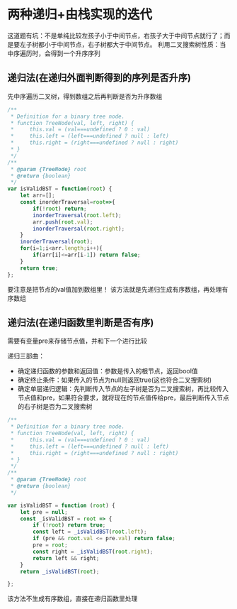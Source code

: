 # 两种递归+由栈实现的迭代

这道题有坑：不是单纯比较左孩子小于中间节点，右孩子大于中间节点就行了；而是要左子树都小于中间节点，右子树都大于中间节点。
利用二叉搜索树性质：当中序遍历时，会得到一个升序序列

## 递归法(在递归外面判断得到的序列是否升序)

先中序遍历二叉树，得到数组之后再判断是否为升序数组

```javascript
/**
 * Definition for a binary tree node.
 * function TreeNode(val, left, right) {
 *     this.val = (val===undefined ? 0 : val)
 *     this.left = (left===undefined ? null : left)
 *     this.right = (right===undefined ? null : right)
 * }
 */
/**
 * @param {TreeNode} root
 * @return {boolean}
 */
var isValidBST = function(root) {
    let arr=[];
    const inorderTraversal=root=>{
        if(!root) return;
        inorderTraversal(root.left);
        arr.push(root.val);
        inorderTraversal(root.right);
    }
    inorderTraversal(root);
    for(i=1;i<arr.length;i++){
        if(arr[i]<=arr[i-1]) return false;
    }
    return true;
};
```

要注意是把节点的val值加到数组里！
该方法就是先递归生成有序数组，再处理有序数组

## 递归法(在递归函数里判断是否有序)

需要有变量pre来存储节点值，并和下一个进行比较

递归三部曲：

- 确定递归函数的参数和返回值：参数是传入的根节点，返回bool值
- 确定终止条件：如果传入的节点为null则返回true(这也符合二叉搜索树)
- 确定单层递归逻辑：先判断传入节点的左子树是否为二叉搜索树，再比较传入节点值和pre，如果符合要求，就将现在的节点值传给pre，最后判断传入节点的右子树是否为二叉搜索树

```javascript
/**
 * Definition for a binary tree node.
 * function TreeNode(val, left, right) {
 *     this.val = (val===undefined ? 0 : val)
 *     this.left = (left===undefined ? null : left)
 *     this.right = (right===undefined ? null : right)
 * }
 */
/**
 * @param {TreeNode} root
 * @return {boolean}
 */

var isValidBST = function (root) {
    let pre = null;
    const _isValidBST = root => {
        if (!root) return true;
        const left = _isValidBST(root.left);
        if (pre && root.val <= pre.val) return false;
        pre = root;
        const right = _isValidBST(root.right);
        return left && right;
    }
    return _isValidBST(root);

};
```
该方法不生成有序数组，直接在递归函数里处理